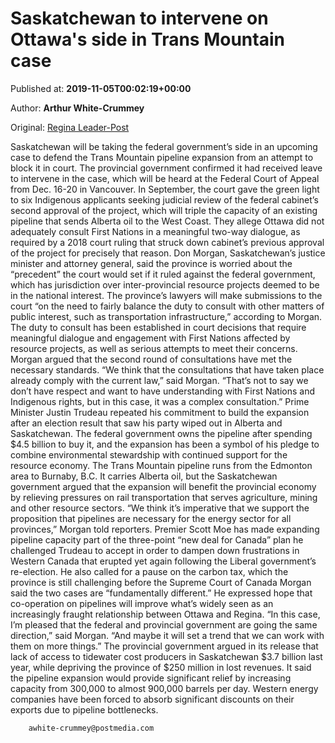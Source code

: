 
# Saskatchewan to intervene on Ottawa's side in Trans Mountain case

Published at: **2019-11-05T00:02:19+00:00**

Author: **Arthur White-Crummey**

Original: [Regina Leader-Post](https://leaderpost.com/news/saskatchewan/saskatchewan-to-intervene-on-ottawas-side-in-trans-mountain-case)

Saskatchewan will be taking the federal government’s side in an upcoming case to defend the Trans Mountain pipeline expansion from an attempt to block it in court.
The provincial government confirmed it had received leave to intervene in the case, which will be heard at the Federal Court of Appeal from Dec. 16-20 in Vancouver.
In September, the court gave the green light to six Indigenous applicants seeking judicial review of the federal cabinet’s second approval of the project, which will triple the capacity of an existing pipeline that sends Alberta oil to the West Coast.
They allege Ottawa did not adequately consult First Nations in a meaningful two-way dialogue, as required by a 2018 court ruling that struck down cabinet’s previous approval of the project for precisely that reason.
Don Morgan, Saskatchewan’s justice minister and attorney general, said the province is worried about the “precedent” the court would set if it ruled against the federal government, which has jurisdiction over inter-provincial resource projects deemed to be in the national interest.
The province’s lawyers will make submissions to the court “on the need to fairly balance the duty to consult with other matters of public interest, such as transportation infrastructure,” according to Morgan.
The duty to consult has been established in court decisions that require meaningful dialogue and engagement with First Nations affected by resource projects, as well as serious attempts to meet their concerns. Morgan argued that the second round of consultations have met the necessary standards.
“We think that the consultations that have taken place already comply with the current law,” said Morgan. “That’s not to say we don’t have respect and want to have understanding with First Nations and Indigenous rights, but in this case, it was a complex consultation.”
Prime Minister Justin Trudeau repeated his commitment to build the expansion after an election result that saw his party wiped out in Alberta and Saskatchewan. The federal government owns the pipeline after spending $4.5 billion to buy it, and the expansion has been a symbol of his pledge to combine environmental stewardship with continued support for the resource economy.
The Trans Mountain pipeline runs from the Edmonton area to Burnaby, B.C. It carries Alberta oil, but the Saskatchewan government argued that the expansion will benefit the provincial economy by relieving pressures on rail transportation that serves agriculture, mining and other resource sectors.
“We think it’s imperative that we support the proposition that pipelines are necessary for the energy sector for all provinces,” Morgan told reporters.
Premier Scott Moe has made expanding pipeline capacity part of the three-point “new deal for Canada” plan he challenged Trudeau to accept in order to dampen down frustrations in Western Canada that erupted yet again following the Liberal government’s re-election. He also called for a pause on the carbon tax, which the province is still challenging before the Supreme Court of Canada
Morgan said the two cases are “fundamentally different.” He expressed hope that co-operation on pipelines will improve what’s widely seen as an increasingly fraught relationship between Ottawa and Regina.
“In this case, I’m pleased that the federal and provincial government are going the same direction,” said Morgan. “And maybe it will set a trend that we can work with them on more things.”
The provincial government argued in its release that lack of access to tidewater cost producers in Saskatchewan $3.7 billion last year, while depriving the province of $250 million in lost revenues. It said the pipeline expansion would provide significant relief by increasing capacity from 300,000 to almost 900,000 barrels per day.
Western energy companies have been forced to absorb significant discounts on their exports due to pipeline bottlenecks.

        awhite-crummey@postmedia.com
      
